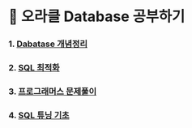 # :flags: 오라클 Database 공부하기

### 1. <a href="https://github.com/jaero0725/Database_Study/tree/main/Concept">Dabatase 개념정리</a>
### 2. <a href="https://github.com/jaero0725/Database_Study/tree/main/Optimization">SQL 최적화</a>
### 3. <a href="https://github.com/jaero0725/Database_Study/tree/main/QuerySolution"> 프로그래머스 문제풀이</a>
### 4. <a href="https://github.com/jaero0725/Database_Study/tree/main/QueryTuning"> SQL 튜닝 기초 </a>
